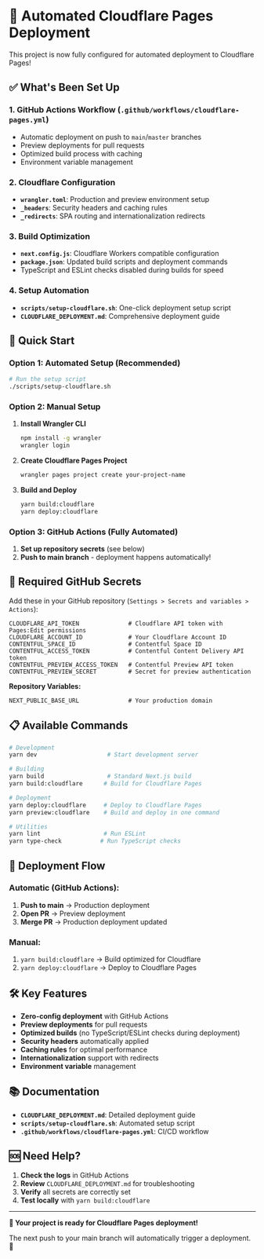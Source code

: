 # 🚀 Automated Cloudflare Pages Deployment

This project is now fully configured for automated deployment to Cloudflare Pages!

## ✅ What's Been Set Up

### 1. **GitHub Actions Workflow** (`.github/workflows/cloudflare-pages.yml`)
- Automatic deployment on push to `main`/`master` branches
- Preview deployments for pull requests
- Optimized build process with caching
- Environment variable management

### 2. **Cloudflare Configuration**
- **`wrangler.toml`**: Production and preview environment setup
- **`_headers`**: Security headers and caching rules
- **`_redirects`**: SPA routing and internationalization redirects

### 3. **Build Optimization**
- **`next.config.js`**: Cloudflare Workers compatible configuration
- **`package.json`**: Updated build scripts and deployment commands
- TypeScript and ESLint checks disabled during builds for speed

### 4. **Setup Automation**
- **`scripts/setup-cloudflare.sh`**: One-click deployment setup script
- **`CLOUDFLARE_DEPLOYMENT.md`**: Comprehensive deployment guide

## 🎯 Quick Start

### Option 1: Automated Setup (Recommended)
```bash
# Run the setup script
./scripts/setup-cloudflare.sh
```

### Option 2: Manual Setup
1. **Install Wrangler CLI**
   ```bash
   npm install -g wrangler
   wrangler login
   ```

2. **Create Cloudflare Pages Project**
   ```bash
   wrangler pages project create your-project-name
   ```

3. **Build and Deploy**
   ```bash
   yarn build:cloudflare
   yarn deploy:cloudflare
   ```

### Option 3: GitHub Actions (Fully Automated)
1. **Set up repository secrets** (see below)
2. **Push to main branch** - deployment happens automatically!

## 🔐 Required GitHub Secrets

Add these in your GitHub repository (`Settings > Secrets and variables > Actions`):

```
CLOUDFLARE_API_TOKEN              # Cloudflare API token with Pages:Edit permissions
CLOUDFLARE_ACCOUNT_ID             # Your Cloudflare Account ID
CONTENTFUL_SPACE_ID               # Contentful Space ID
CONTENTFUL_ACCESS_TOKEN           # Contentful Content Delivery API token
CONTENTFUL_PREVIEW_ACCESS_TOKEN   # Contentful Preview API token
CONTENTFUL_PREVIEW_SECRET         # Secret for preview authentication
```

**Repository Variables:**
```
NEXT_PUBLIC_BASE_URL              # Your production domain
```

## 📋 Available Commands

```bash
# Development
yarn dev                    # Start development server

# Building
yarn build                  # Standard Next.js build
yarn build:cloudflare      # Build for Cloudflare Pages

# Deployment
yarn deploy:cloudflare     # Deploy to Cloudflare Pages
yarn preview:cloudflare    # Build and deploy in one command

# Utilities
yarn lint                  # Run ESLint
yarn type-check           # Run TypeScript checks
```

## 🔄 Deployment Flow

### Automatic (GitHub Actions):
1. **Push to main** → Production deployment
2. **Open PR** → Preview deployment
3. **Merge PR** → Production deployment updated

### Manual:
1. `yarn build:cloudflare` → Build optimized for Cloudflare
2. `yarn deploy:cloudflare` → Deploy to Cloudflare Pages

## 🛠 Key Features

- **Zero-config deployment** with GitHub Actions
- **Preview deployments** for pull requests
- **Optimized builds** (no TypeScript/ESLint checks during deployment)
- **Security headers** automatically applied
- **Caching rules** for optimal performance
- **Internationalization** support with redirects
- **Environment variable** management

## 📚 Documentation

- **`CLOUDFLARE_DEPLOYMENT.md`**: Detailed deployment guide
- **`scripts/setup-cloudflare.sh`**: Automated setup script
- **`.github/workflows/cloudflare-pages.yml`**: CI/CD workflow

## 🆘 Need Help?

1. **Check the logs** in GitHub Actions
2. **Review** `CLOUDFLARE_DEPLOYMENT.md` for troubleshooting
3. **Verify** all secrets are correctly set
4. **Test locally** with `yarn build:cloudflare`

---

**🎉 Your project is ready for Cloudflare Pages deployment!**

The next push to your main branch will automatically trigger a deployment. 🚀